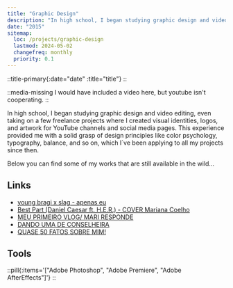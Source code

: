 ```yaml
---
title: "Graphic Design"
description: "In high school, I began studying graphic design and video editing, even taking on a few freelance projects where I created visual identities, logos, and artwork for YouTube channels and social media pages."
date: "2015"
sitemap:
  loc: /projects/graphic-design
  lastmod: 2024-05-02
  changefreq: monthly
  priority: 0.1
---
```


::title-primary{:date="date" :title="title"}
::

::media-missing
I would have included a video here, but youtube isn't cooperating.
::

In high school, I began studying graphic design and video editing, even taking on a few freelance projects where I created visual identities, logos, and artwork for YouTube channels and social media pages. This experience provided me with a solid grasp of design principles like color psychology, typography, balance, and so on, which I`ve been applying to all my projects since then.

Below you can find some of my works that are still available in the wild...

## Links

- [young bragi x slag - apenas eu](https://www.youtube.com/watch?v=mjTTIlpIbg4)
- [Best Part (Daniel Caesar ft. H.E.R.) - COVER Mariana Coelho](https://www.youtube.com/watch?v=OYDhGj6FH5g)
- [MEU PRIMEIRO VLOG/ MARI RESPONDE](https://www.youtube.com/watch?v=iLubku1d93Y)
- [DANDO UMA DE CONSELHEIRA](https://www.youtube.com/watch?v=DfuMBxI2rQE)
- [QUASE 50 FATOS SOBRE MIM!](https://www.youtube.com/watch?v=latwjS0Vw0E)

## Tools

::pill{:items='["Adobe Photoshop", "Adobe Premiere", "Adobe AfterEffects"]'}
::
